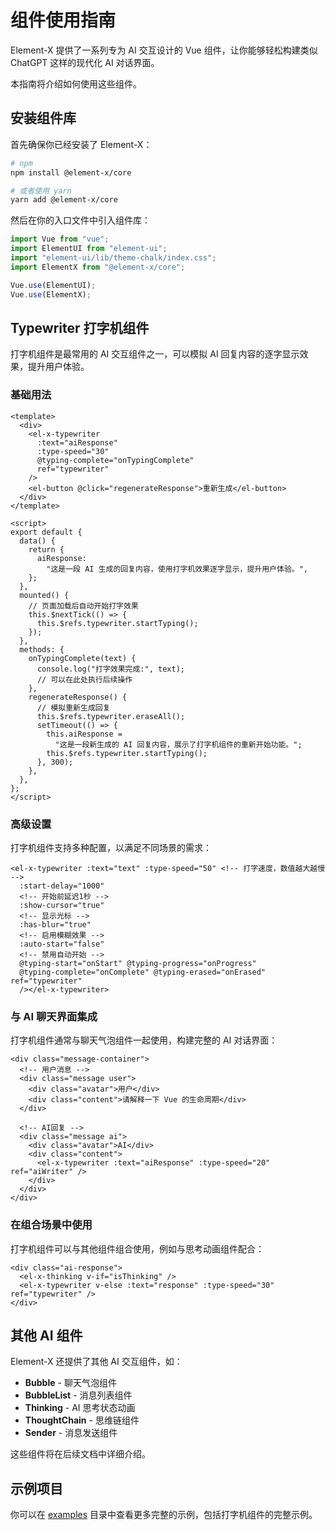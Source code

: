 # 组件使用指南

Element-X 提供了一系列专为 AI 交互设计的 Vue 组件，让你能够轻松构建类似 ChatGPT 这样的现代化 AI 对话界面。

本指南将介绍如何使用这些组件。

## 安装组件库

首先确保你已经安装了 Element-X：

```bash
# npm
npm install @element-x/core

# 或者使用 yarn
yarn add @element-x/core
```

然后在你的入口文件中引入组件库：

```js
import Vue from "vue";
import ElementUI from "element-ui";
import "element-ui/lib/theme-chalk/index.css";
import ElementX from "@element-x/core";

Vue.use(ElementUI);
Vue.use(ElementX);
```

## Typewriter 打字机组件

打字机组件是最常用的 AI 交互组件之一，可以模拟 AI 回复内容的逐字显示效果，提升用户体验。

### 基础用法

```vue
<template>
  <div>
    <el-x-typewriter
      :text="aiResponse"
      :type-speed="30"
      @typing-complete="onTypingComplete"
      ref="typewriter"
    />
    <el-button @click="regenerateResponse">重新生成</el-button>
  </div>
</template>

<script>
export default {
  data() {
    return {
      aiResponse:
        "这是一段 AI 生成的回复内容，使用打字机效果逐字显示，提升用户体验。",
    };
  },
  mounted() {
    // 页面加载后自动开始打字效果
    this.$nextTick(() => {
      this.$refs.typewriter.startTyping();
    });
  },
  methods: {
    onTypingComplete(text) {
      console.log("打字效果完成:", text);
      // 可以在此处执行后续操作
    },
    regenerateResponse() {
      // 模拟重新生成回复
      this.$refs.typewriter.eraseAll();
      setTimeout(() => {
        this.aiResponse =
          "这是一段新生成的 AI 回复内容，展示了打字机组件的重新开始功能。";
        this.$refs.typewriter.startTyping();
      }, 300);
    },
  },
};
</script>
```

### 高级设置

打字机组件支持多种配置，以满足不同场景的需求：

```vue
<el-x-typewriter :text="text" :type-speed="50" <!-- 打字速度，数值越大越慢 -->
  :start-delay="1000"
  <!-- 开始前延迟1秒 -->
  :show-cursor="true"
  <!-- 显示光标 -->
  :has-blur="true"
  <!-- 启用模糊效果 -->
  :auto-start="false"
  <!-- 禁用自动开始 -->
  @typing-start="onStart" @typing-progress="onProgress"
  @typing-complete="onComplete" @typing-erased="onErased" ref="typewriter"
  /></el-x-typewriter>
```

### 与 AI 聊天界面集成

打字机组件通常与聊天气泡组件一起使用，构建完整的 AI 对话界面：

```vue
<div class="message-container">
  <!-- 用户消息 -->
  <div class="message user">
    <div class="avatar">用户</div>
    <div class="content">请解释一下 Vue 的生命周期</div>
  </div>

  <!-- AI回复 -->
  <div class="message ai">
    <div class="avatar">AI</div>
    <div class="content">
      <el-x-typewriter :text="aiResponse" :type-speed="20" ref="aiWriter" />
    </div>
  </div>
</div>
```

### 在组合场景中使用

打字机组件可以与其他组件组合使用，例如与思考动画组件配合：

```vue
<div class="ai-response">
  <el-x-thinking v-if="isThinking" />
  <el-x-typewriter v-else :text="response" :type-speed="30" ref="typewriter" />
</div>
```

## 其他 AI 组件

Element-X 还提供了其他 AI 交互组件，如：

- **Bubble** - 聊天气泡组件
- **BubbleList** - 消息列表组件
- **Thinking** - AI 思考状态动画
- **ThoughtChain** - 思维链组件
- **Sender** - 消息发送组件

这些组件将在后续文档中详细介绍。

## 示例项目

你可以在 [examples](../examples/typewriter/basic.vue) 目录中查看更多完整的示例，包括打字机组件的完整示例。
